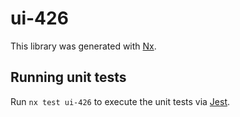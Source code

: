 # ui-426

This library was generated with [Nx](https://nx.dev).

## Running unit tests

Run `nx test ui-426` to execute the unit tests via [Jest](https://jestjs.io).
